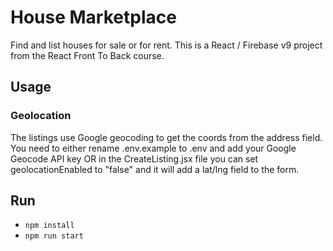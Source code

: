 # House Marketplace
Find and list houses for sale or for rent. 
This is a React / Firebase v9 project from the React Front To Back course.

## Usage
### Geolocation
The listings use Google geocoding to get the coords from the address field. 
You need to either rename .env.example to .env and add your Google Geocode API key OR in the CreateListing.jsx file you can set geolocationEnabled to "false" and it will add a lat/lng field to the form.

## Run

* ```npm install```
* ```npm run start```
